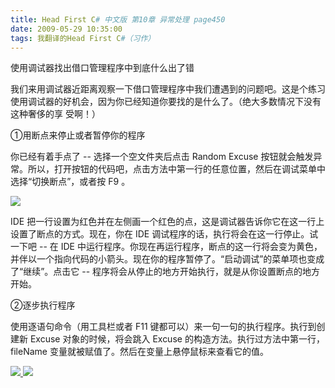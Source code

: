 ```yaml
---
title: Head First C# 中文版 第10章 异常处理 page450
date: 2009-05-29 10:35:00
tags: 我翻译的Head First C#（习作）
---
```

使用调试器找出借口管理程序中到底什么出了错

  

我们来用调试器近距离观察一下借口管理程序中我们遭遇到的问题吧。这是个练习使用调试器的好机会，因为你已经知道你要找的是什么了。（绝大多数情况下没有这种奢侈的享
受啊！）

  

①用断点来停止或者暂停你的程序

  

你已经有着手点了  \--  选择一个空文件夹后点击  Random Excuse
按钮就会触发异常。所以，打开按钮的代码吧，点击方法中第一行的任意位置，然后在调试菜单中选择“切换断点”，或者按  F9  。

  

![](http://student.csdn.net/attachment/200905/29/39098_1243564909cihU.jpg)

IDE  把一行设置为红色并在左侧画一个红色的点，这是调试器告诉你它在这一行上设置了断点的方式。现在，你在  IDE
调试程序的话，执行将会在这一行停止。试一下吧  \--  在  IDE
中运行程序。你现在再运行程序，断点的这一行将会变为黄色，并伴以一个指向代码的小箭头。现在你的程序暂停了。“启动调试”的菜单项也变成了“继续”。点击它
\--  程序将会从停止的地方开始执行，就是从你设置断点的地方开始。

  

②逐步执行程序

  

使用逐语句命令（用工具栏或者  F11  键都可以）来一句一句的执行程序。执行到创建新  Excuse  对象的时候，将会跳入  Excuse
的构造方法。执行过方法中第一行，  fileName  变量就被赋值了。然后在变量上悬停鼠标来查看它的值。



[ ![](https://profile.csdnimg.cn/5/2/5/3_cuipengfei1)
![](https://g.csdnimg.cn/static/user-reg-year/1x/11.png)
](https://blog.csdn.net/cuipengfei1)





